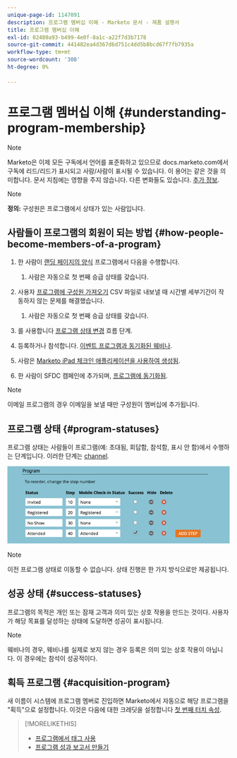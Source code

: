 ```yaml
---
unique-page-id: 1147091
description: 프로그램 멤버십 이해 - Marketo 문서 - 제품 설명서
title: 프로그램 멤버십 이해
exl-id: 02480a93-b499-4e0f-8a1c-a22f7d3b7178
source-git-commit: 441482ea4d367d6d751c4dd5b8bcd67f7fb7935a
workflow-type: tm+mt
source-wordcount: '308'
ht-degree: 0%

---
```


# 프로그램 멤버십 이해 {#understanding-program-membership}

>[!NOTE]
>
>Marketo은 이제 모든 구독에서 언어를 표준화하고 있으므로 docs.marketo.com에서 구독에 리드/리드가 표시되고 사람/사람이 표시될 수 있습니다. 이 용어는 같은 것을 의미합니다. 문서 지침에는 영향을 주지 않습니다. 다른 변화들도 있습니다. [추가 정보](/help/marketo/product-docs/crm-sync/salesforce-sync/understanding-the-salesforce-sync.md).

>[!NOTE]
>
>**정의:** 구성원은 프로그램에서 상태가 있는 사람입니다.

## 사람들이 프로그램의 회원이 되는 방법 {#how-people-become-members-of-a-program}

1. 한 사람이 [랜딩 페이지의 양식](/help/marketo/getting-started/quick-wins/landing-page-with-a-form.md) 프로그램에서 다음을 수행합니다.

   1. 사람은 자동으로 첫 번째 승급 상태를 갖습니다.

1. 사용자 [프로그램에 구성원 가져오기](/help/marketo/product-docs/core-marketo-concepts/programs/working-with-programs/import-members-from-a-spreadsheet-into-a-program.md) CSV 파일로 내보낼 때 시간별 세부기간이 작동하지 않는 문제를 해결했습니다.

   1. 사람은 자동으로 첫 번째 승급 상태를 갖습니다.

1. 를 사용합니다 [프로그램 상태 변경](/help/marketo/product-docs/core-marketo-concepts/smart-campaigns/program-flow-actions/change-program-status.md) 흐름 단계.
1. 등록하거나 참석합니다. [이벤트 프로그램과 동기화된 웨비나](/help/marketo/product-docs/demand-generation/events/events/launchpoint-event-partners.md).
1. 사람은 [Marketo iPad 체크인 애플리케이션을 사용하여 생성됨](/help/marketo/product-docs/core-marketo-concepts/mobile-apps/event-check-in/check-people-into-your-event-from-your-tablet.md).
1. 한 사람이 SFDC 캠페인에 추가되며, [프로그램에 동기화됨](/help/marketo/product-docs/crm-sync/salesforce-sync/sfdc-sync-details/sfdc-sync-campaign-sync.md).

>[!NOTE]
>
>이메일 프로그램의 경우 이메일을 보낼 때만 구성원이 멤버십에 추가됩니다.

## 프로그램 상태 {#program-statuses}

프로그램 상태는 사람들이 프로그램(예: 초대됨, 회답함, 참석함, 표시 안 함)에서 수행하는 단계입니다. 이러한 단계는 [channel](/help/marketo/product-docs/administration/tags/create-a-program-channel.md).

![](assets/image2015-2-5-15-3a14-3a48.png)

>[!NOTE]
>
>이전 프로그램 상태로 이동할 수 없습니다. 상태 진행은 한 가지 방식으로만 제공됩니다.

## 성공 상태 {#success-statuses}

프로그램의 목적은 개인 또는 잠재 고객과 의미 있는 상호 작용을 만드는 것이다. 사용자가 해당 목표를 달성하는 상태에 도달하면 성공이 표시됩니다.

>[!NOTE]
>
>웨비나의 경우, 웨비나를 실제로 보지 않는 경우 등록은 의미 있는 상호 작용이 아닙니다. 이 경우에는 참석이 성공적이다.

## 획득 프로그램  {#acquisition-program}

새 이름이 시스템에 프로그램 멤버로 진입하면 Marketo에서 자동으로 해당 프로그램을 &quot;획득&quot;으로 설정합니다. 이것은 다음에 대한 크레딧을 설정합니다 [첫 번째 터치 속성](/help/marketo/product-docs/reporting/revenue-cycle-analytics/revenue-tools/attribution/understanding-attribution.md).

>[!MORELIKETHIS]
>
>* [프로그램에서 태그 사용](/help/marketo/product-docs/core-marketo-concepts/programs/working-with-programs/understanding-tags/use-tags-in-a-program.md)
>* [프로그램 성과 보고서 만들기](/help/marketo/product-docs/core-marketo-concepts/programs/program-performance-report/create-a-program-performance-report.md)

